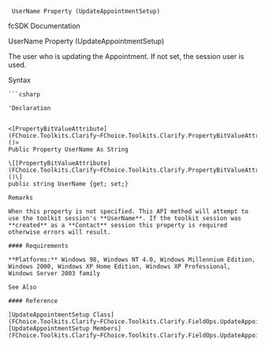﻿     UserName Property (UpdateAppointmentSetup)                                                   

fcSDK Documentation

UserName Property (UpdateAppointmentSetup)

The user who is updating the Appointment. If not set, the session user is used.

Syntax

```vbnet
```csharp

'Declaration
 

<[PropertyBitValueAttribute](FChoice.Toolkits.Clarify~FChoice.Toolkits.Clarify.PropertyBitValueAttribute.md)()>
Public Property UserName As String

\[[PropertyBitValueAttribute](FChoice.Toolkits.Clarify~FChoice.Toolkits.Clarify.PropertyBitValueAttribute.md)()\]
public string UserName {get; set;}

Remarks

When this property is not specified. This API method will attempt to use the toolkit session's **UserName**. If the toolkit session was **created** as a **Contact** session this property is required otherwise errors will result.

#### Requirements

**Platforms:** Windows 98, Windows NT 4.0, Windows Millennium Edition, Windows 2000, Windows XP Home Edition, Windows XP Professional, Windows Server 2003 family

See Also

#### Reference

[UpdateAppointmentSetup Class](FChoice.Toolkits.Clarify~FChoice.Toolkits.Clarify.FieldOps.UpdateAppointmentSetup.md)  
[UpdateAppointmentSetup Members](FChoice.Toolkits.Clarify~FChoice.Toolkits.Clarify.FieldOps.UpdateAppointmentSetup_members.md)